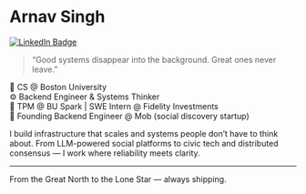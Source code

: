 # Arnav Singh
[![LinkedIn Badge](https://img.shields.io/badge/-LinkedIn-0e76a8?style=flat-square&logo=linkedin&logoColor=white)](https://linkedin.com/in/arnav2x)

> “Good systems disappear into the background. Great ones never leave.”

🧠 CS @ Boston University  
⚙️ Backend Engineer & Systems Thinker  
📡 TPM @ BU Spark | SWE Intern @ Fidelity Investments  
📱 Founding Backend Engineer @ Mob (social discovery startup)

I build infrastructure that scales and systems people don’t have to think about. From LLM-powered social platforms to civic tech and distributed consensus — I work where reliability meets clarity.

---

From the Great North to the Lone Star — always shipping.

